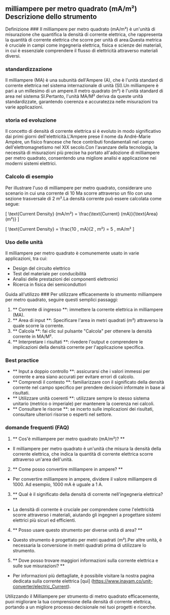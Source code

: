 ## milliampere per metro quadrato (mA/m²) Descrizione dello strumento

Definizione ###
Il milliampere per metro quadrato (mA/m²) è un'unità di misurazione che quantifica la densità di corrente elettrica, che rappresenta la quantità di corrente elettrica che scorre per unità di area.Questa metrica è cruciale in campi come ingegneria elettrica, fisica e scienze dei materiali, in cui è essenziale comprendere il flusso di elettricità attraverso materiali diversi.

### standardizzazione
Il milliampere (MA) è una subunità dell'Ampere (A), che è l'unità standard di corrente elettrica nel sistema internazionale di unità (SI).Un milliampere è pari a un millesimo di un ampere.Il metro quadrato (m²) è l'unità standard di area nel sistema SI.Pertanto, l'unità MA/M² deriva da queste unità standardizzate, garantendo coerenza e accuratezza nelle misurazioni tra varie applicazioni.

### storia ed evoluzione
Il concetto di densità di corrente elettrica si è evoluto in modo significativo dai primi giorni dell'elettricità.L'Ampere prese il nome da André-Marie Ampère, un fisico francese che fece contributi fondamentali nel campo dell'elettromagnetismo nel XIX secolo.Con l'avanzare della tecnologia, la necessità di misurazioni più precise ha portato all'adozione di milliampere per metro quadrato, consentendo una migliore analisi e applicazione nei moderni sistemi elettrici.

### Calcolo di esempio
Per illustrare l'uso di milliampere per metro quadrato, considerare uno scenario in cui una corrente di 10 Ma scorre attraverso un filo con una sezione trasversale di 2 m².La densità corrente può essere calcolata come segue:

\[ \text{Current Density} (mA/m²) = \frac{\text{Current} (mA)}{\text{Area} (m²)} \]

\[ \text{Current Density} = \frac{10 \, mA}{2 \, m²} = 5 \, mA/m² \]

### Uso delle unità
Il milliampere per metro quadrato è comunemente usato in varie applicazioni, tra cui:
- Design del circuito elettrico
- Test del materiale per conducibilità
- Analisi delle prestazioni dei componenti elettronici
- Ricerca in fisica dei semiconduttori

Guida all'utilizzo ###
Per utilizzare efficacemente lo strumento milliampere per metro quadrato, seguire questi semplici passaggi:
1. ** Corrente di ingresso **: immettere la corrente elettrica in milliampere (MA).
2. ** Area di input **: Specificare l'area in metri quadrati (m²) attraverso la quale scorre la corrente.
3. ** Calcola **: fai clic sul pulsante "Calcola" per ottenere la densità corrente in MA/M².
4. ** Interpretare i risultati **: rivedere l'output e comprendere le implicazioni della densità corrente per l'applicazione specifica.

### Best practice
- ** Input a doppio controllo **: assicurarsi che i valori immessi per corrente e area siano accurati per evitare errori di calcolo.
- ** Comprendi il contesto **: familiarizzare con il significato della densità corrente nel campo specifico per prendere decisioni informate in base ai risultati.
- ** Utilizzare unità coerenti **: utilizzare sempre lo stesso sistema unitario (metrico o imperiale) per mantenere la coerenza nei calcoli.
- ** Consultare le risorse **: se incerto sulle implicazioni dei risultati, consultare ulteriori risorse o esperti nel settore.

### domande frequenti (FAQ)

1. ** Cos'è milliampere per metro quadrato (mA/m²)? **
- Il milliampere per metro quadrato è un'unità che misura la densità della corrente elettrica, che indica la quantità di corrente elettrica scorre attraverso un'area dell'unità.

2. ** Come posso convertire milliampere in ampere? **
- Per convertire milliampere in ampere, dividere il valore milliampere di 1000. Ad esempio, 1000 mA è uguale a 1 A.

3. ** Qual è il significato della densità di corrente nell'ingegneria elettrica? **
- La densità di corrente è cruciale per comprendere come l'elettricità scorre attraverso i materiali, aiutando gli ingegneri a progettare sistemi elettrici più sicuri ed efficienti.

4. ** Posso usare questo strumento per diverse unità di area? **
- Questo strumento è progettato per metri quadrati (m²).Per altre unità, è necessaria la conversione in metri quadrati prima di utilizzare lo strumento.

5. ** Dove posso trovare maggiori informazioni sulla corrente elettrica e sulle sue misurazioni? **
- Per informazioni più dettagliate, è possibile visitare la nostra pagina dedicata sulla corrente elettrica [qui] (https://www.inayam.co/unit-converter/electric_Current).

Utilizzando il Milliampere per strumento di metro quadrato efficacemente, puoi migliorare la tua comprensione della densità di corrente elettrica, portando a un migliore processo decisionale nei tuoi progetti e ricerche.